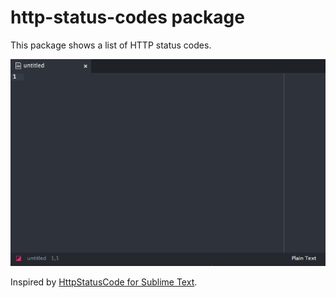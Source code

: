 # http-status-codes package

This package shows a list of HTTP status codes.

![Screenshot](https://github.com/josa42/atom-http-status-codes/blob/master/screenshot.gif?raw=true)

Inspired by [HttpStatusCode for Sublime Text](https://github.com/jugyo/SublimeHttpStatusCode).
